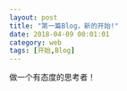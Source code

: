 ```yaml
---
layout: post
title: "第一篇Blog，新的开始!"
date: 2018-04-09 00:01:01
category: web
tags: [开始,Blog]
---
```


做一个有态度的思考者！
